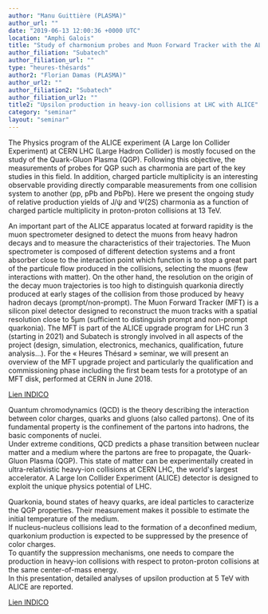 ```yaml
---
author: "Manu Guittière (PLASMA)"
author_url: ""
date: "2019-06-13 12:00:36 +0000 UTC"
location: "Amphi Galois"
title: "Study of charmonium probes and Muon Forward Tracker with the ALICE Experiment at LHC."
author_filiation: "Subatech"
author_filiation_url: ""
type: "heures-thésards"
author2: "Florian Damas (PLASMA)"
author_url2: ""
author_filiation2: "Subatech"
author_filiation_url2: ""
title2: "Upsilon production in heavy-ion collisions at LHC with ALICE"
category: "seminar" 
layout: "seminar"
---
```






The Physics program of the ALICE experiment (A Large Ion Collider Experiment) at CERN LHC (Large Hadron Collider) is mostly focused on the study of the Quark-Gluon Plasma (QGP). Following this objective, the measurements of probes for QGP such as charmonia are part of the key studies in this field. In addition, charged particle multiplicity is an interesting observable providing directly comparable measurements from one collision system to another (pp, pPb and PbPb). Here we present the ongoing study of relative production yields of J/ψ and Ψ(2S) charmonia as a function of charged particle multiplicity in proton-proton collisions at 13 TeV. 










An important part of the ALICE apparatus located at forward rapidity is the muon spectrometer designed to detect the muons from heavy hadron decays and to measure the characteristics of their trajectories. The Muon spectrometer is composed of different detection systems and a front absorber close to the interaction point which function is to stop a great part of the particule flow produced in the collisions, selecting the muons (few interactions with matter). On the other hand, the resolution on the origin of the decay muon trajectories is too high to distinguish quarkonia directly produced at early stages of the collision from those produced by heavy hadron decays (prompt/non-prompt). The Muon Forward Tracker (MFT) is a silicon pixel detector designed to reconstruct the muon tracks with a spatial resolution close to 5μm (sufficient to distinguish prompt and non-prompt quarkonia). The MFT is part of the ALICE upgrade program for LHC run 3 (starting in 2021) and Subatech is strongly involved in all aspects of the project (design, simulation, electronics, mechanics, qualification, future analysis…). For the « Heures Thésard » seminar, we will present an overview of the MFT upgrade project and particularly the qualification and commissioning phase including the first beam tests for a prototype of an MFT disk, performed at CERN in June 2018.

[Lien INDICO](https://indico.in2p3.fr/event/19369/)






<!-- SUMMARY2 -->

Quantum chromodynamics (QCD) is the theory describing the interaction between color charges, quarks and gluons (also called partons). One of its fundamental property is the confinement of the partons into hadrons, the basic components of nuclei.  
Under extreme conditions, QCD predicts a phase transition between nuclear matter and a medium where the partons are free to propagate, the Quark-Gluon Plasma (QGP). This state of matter can be experimentally created in ultra-relativistic heavy-ion collisions at CERN LHC, the world's largest accelerator. A Large Ion Collider Experiment (ALICE) detector is designed to exploit the unique physics potential of LHC.  

Quarkonia, bound states of heavy quarks, are ideal particles to caracterize the QGP properties. Their measurement makes it possible to estimate the initial temperature of the medium.  
If nucleus-nucleus collisions lead to the formation of a deconfined medium, quarkonium production is expected to be suppressed by the presence of color charges.  
To quantify the suppression mechanisms, one needs to compare the production in heavy-ion collisions with respect to proton-proton collisions at the same center-of-mass energy.  
In this presentation, detailed analyses of upsilon production at 5 TeV with ALICE are reported.

[Lien INDICO](https://indico.in2p3.fr/event/19369/)
